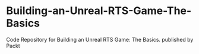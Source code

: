 # Building-an-Unreal-RTS-Game-The-Basics
Code Repository for Building an Unreal RTS Game: The Basics. published by Packt

